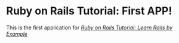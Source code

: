 # Ruby on Rails Tutorial: First APP!

This is the first application for [*Ruby on Rails Tutorial: Learn Rails by Example*](www.tingmamade.com)
